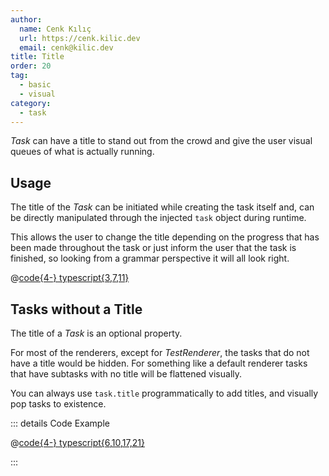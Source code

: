 ```yaml
---
author:
  name: Cenk Kılıç
  url: https://cenk.kilic.dev
  email: cenk@kilic.dev
title: Title
order: 20
tag:
  - basic
  - visual
category:
  - task
---
```


_Task_ can have a title to stand out from the crowd and give the user visual queues of what is actually running.

<!-- more -->

## Usage

The title of the _Task_ can be initiated while creating the task itself and, can be directly manipulated through the injected `task` object during runtime.

This allows the user to change the title depending on the progress that has been made throughout the task or just inform the user that the task is finished, so looking from a grammar perspective it will all look right.

@[code{4-} typescript{3,7,11}](../../examples/docs/task/title/task-title.ts)

## Tasks without a Title

The title of a _Task_ is an optional property.

For most of the renderers, except for _TestRenderer_, the tasks that do not have a title would be hidden. For something like a default renderer tasks that have subtasks with no title will be flattened visually.

You can always use `task.title` programmatically to add titles, and visually pop tasks to existence.

::: details <FontIcon icon="material-symbols:code-blocks-outline" /> Code Example

@[code{4-} typescript{6,10,17,21}](../../examples/docs/task/title/task-title-pop.ts)

:::
